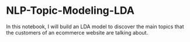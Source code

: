 # NLP-Topic-Modeling-LDA
In this notebook, I will build an LDA model to discover the main topics that the customers of an ecommerce website are talking about.
